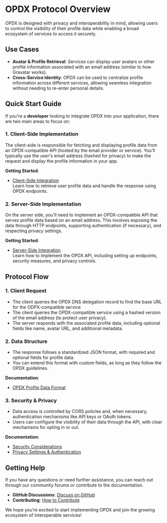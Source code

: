 # OPDX Protocol Overview

OPDX is designed with privacy and interoperability in mind, allowing users to control the visibility of their profile data while enabling a broad ecosystem of services to access it securely.

## Use Cases

- **Avatar & Profile Retrieval**: Services can display user avatars or other profile information associated with an email address (similar to how Gravatar works).
- **Cross-Service Identity**: OPDX can be used to centralize profile information across different services, allowing seamless integration without needing to re-enter personal details.

## Quick Start Guide

If you're a **developer** looking to integrate OPDX into your application, there are two main areas to focus on:

### 1. **Client-Side Implementation**  
   The client-side is responsible for fetching and displaying profile data from an OPDX-compatible API (hosted by the email provider or service). You’ll typically use the user's email address (hashed for privacy) to make the request and display the profile information in your app.

   **Getting Started**:  
   - [Client-Side Integration](spec/client-side.md)  
     Learn how to retrieve user profile data and handle the response using OPDX endpoints.

### 2. **Server-Side Implementation**  
   On the server side, you'll need to implement an OPDX-compatible API that serves profile data based on an email address. This involves exposing the data through HTTP endpoints, supporting authentication (if necessary), and respecting privacy settings.

   **Getting Started**:  
   - [Server-Side Integration](spec/server-side.md)  
     Learn how to implement the OPDX API, including setting up endpoints, security measures, and privacy controls.

## Protocol Flow

### 1. **Client Request**
   - The client queries the OPDX DNS delegation record to find the base URL for the ODPX-compatible service
   - The client queries the OPDX-compatible service using a hashed version of the email address (to protect user privacy).
   - The server responds with the associated profile data, including optional fields like name, avatar URL, and additional metadata.

### 2. **Data Structure**
   - The response follows a standardized JSON format, with required and optional fields for profile data.
   - You can extend this format with custom fields, as long as they follow the OPDX guidelines.

   **Documentation**:  
   - [OPDX Profile Data Format](spec/profile-format.md)

### 3. **Security & Privacy**
   - Data access is controlled by CORS policies and, when necessary, authentication mechanisms like API keys or OAuth tokens.
   - Users can configure the visibility of their data through the API, with clear mechanisms for opting in or out.

   **Documentation**:  
   - [Security Considerations](spec/security.md)  
   - [Privacy Settings & Authentication](spec/authentication.md)

## Getting Help

If you have any questions or need further assistance, you can reach out through our community forums or contribute to the documentation.

- **GitHub Discussions**: [Discuss on GitHub](https://github.com/opdxorg/spec/discussions)
- **Contributing**: [How to Contribute](contributing.md)

We hope you’re excited to start implementing OPDX and join the growing ecosystem of interoperable services!
